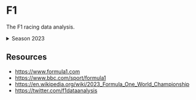 # F1

The F1 racing data analysis.

<details>
<summary>Season 2023</summary>
  
- [x] 1. Bahrain Grand Prix,	Bahrain Bahrain International Circuit, Sakhir	5 March
- [x] 2. Saudi Arabian Grand Prix,	Saudi Arabia Jeddah Corniche Circuit, Jeddah	19 March
- [ ] 3. Australian Grand Prix,	Australia Albert Park Circuit, Melbourne	2 April
- [ ] 4. Azerbaijan Grand Prix,	Azerbaijan Baku City Circuit, Baku	30 April
- [ ] 5. Miami Grand Prix,	United States Miami International Autodrome, Miami Gardens, Florida	7 May
- [ ] 6. Emilia Romagna Grand Prix,	Italy Imola Circuit, Imola	21 May
- [ ] 7. Monaco Grand Prix,	Monaco Circuit de Monaco, Monaco	28 May
- [ ] 8. Spanish Grand Prix,	Spain Circuit de Barcelona-Catalunya, Montmeló	4 June
- [ ] 9. Canadian Grand Prix,	Canada Circuit Gilles Villeneuve, Montréal	18 June
- [ ] 10.	Austrian Grand Prix,	Austria Red Bull Ring, Spielberg	2 July
- [ ] 11.	British Grand Prix,	United Kingdom Silverstone Circuit, Silverstone	9 July
- [ ] 12.	Hungarian Grand Prix,	Hungary Hungaroring, Mogyoród	23 July
- [ ] 13.	Belgian Grand Prix,	Belgium Circuit de Spa-Francorchamps, Stavelot	30 July
- [ ] 14.	Dutch Grand Prix,	Netherlands Circuit Zandvoort, Zandvoort	27 August
- [ ] 15.	Italian Grand Prix,	Italy Monza Circuit, Monza	3 September
- [ ] 16.	Singapore Grand Prix,	Singapore Marina Bay Street Circuit, Singapore	17 September
- [ ] 17.	Japanese Grand Prix,	Japan Suzuka International Racing Course, Suzuka	24 September
- [ ] 18.	Qatar Grand Prix,	Qatar Lusail International Circuit, Lusail	8 October
- [ ] 19.	United States Grand Prix,	United States Circuit of the Americas, Austin, Texas	22 October
- [ ] 20.	Mexico City Grand Prix,	Mexico Autódromo Hermanos Rodríguez, Mexico City	29 October
- [ ] 21.	São Paulo Grand Prix,	Brazil Interlagos Circuit, São Paulo	5 November
- [ ] 22.	Las Vegas Grand Prix,	United States Las Vegas Strip Circuit, Las Vegas, Nevada[b]	18 November
- [ ] 23.	Abu Dhabi Grand Prix,	United Arab Emirates Yas Marina Circuit, Abu Dhabi	26 November

</details>

## Resources

- https://www.formula1.com
- https://www.bbc.com/sport/formula1
- https://en.wikipedia.org/wiki/2023_Formula_One_World_Championship
- https://twitter.com/f1dataanalysis
